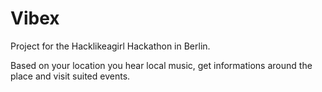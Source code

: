 # Vibex

Project for the Hacklikeagirl Hackathon in Berlin.

Based on your location you hear local music, get informations around the place and visit suited events.
